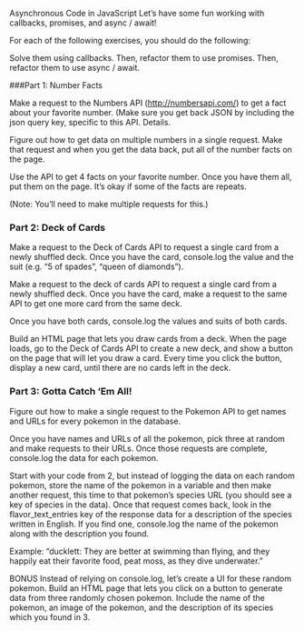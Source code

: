 Asynchronous Code in JavaScript
Let’s have some fun working with callbacks, promises, and async / await!

For each of the following exercises, you should do the following:

Solve them using callbacks.
Then, refactor them to use promises.
Then, refactor them to use async / await.

###Part 1: Number Facts

Make a request to the Numbers API (http://numbersapi.com/) to get a fact about your favorite number. (Make sure you get back JSON by including the json query key, specific to this API. Details.

Figure out how to get data on multiple numbers in a single request. Make that request and when you get the data back, put all of the number facts on the page.

Use the API to get 4 facts on your favorite number. Once you have them all, put them on the page. It’s okay if some of the facts are repeats.

(Note: You’ll need to make multiple requests for this.)

### Part 2: Deck of Cards

Make a request to the Deck of Cards API to request a single card from a newly shuffled deck. Once you have the card, console.log the value and the suit (e.g. “5 of spades”, “queen of diamonds”).

Make a request to the deck of cards API to request a single card from a newly shuffled deck. Once you have the card, make a request to the same API to get one more card from the same deck.

Once you have both cards, console.log the values and suits of both cards.

Build an HTML page that lets you draw cards from a deck. When the page loads, go to the Deck of Cards API to create a new deck, and show a button on the page that will let you draw a card. Every time you click the button, display a new card, until there are no cards left in the deck.

### Part 3: Gotta Catch ‘Em All!

Figure out how to make a single request to the Pokemon API to get names and URLs for every pokemon in the database.

Once you have names and URLs of all the pokemon, pick three at random and make requests to their URLs. Once those requests are complete, console.log the data for each pokemon.

Start with your code from 2, but instead of logging the data on each random pokemon, store the name of the pokemon in a variable and then make another request, this time to that pokemon’s species URL (you should see a key of species in the data). Once that request comes back, look in the flavor_text_entries key of the response data for a description of the species written in English. If you find one, console.log the name of the pokemon along with the description you found.

Example: “ducklett: They are better at swimming than flying, and they happily eat their favorite food, peat moss, as they dive underwater.”

BONUS Instead of relying on console.log, let’s create a UI for these random pokemon. Build an HTML page that lets you click on a button to generate data from three randomly chosen pokemon. Include the name of the pokemon, an image of the pokemon, and the description of its species which you found in 3.
